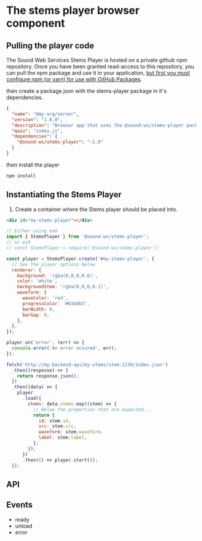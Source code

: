 # The stems player browser component

## Pulling the player code

The Sound Web Services Stems Player is hosted on a private github npm repository. Once you have been granted read-access to this repository, you can pull the npm package and use it in your application, [but first you must configure npm (or yarn) for use with GitHub Packages](https://help.github.com/en/packages/using-github-packages-with-your-projects-ecosystem/configuring-npm-for-use-with-github-packages).

then create a package.json with the stems-player package in it's dependencies.

```json
{
  "name": "@my-org/server",
  "version": "1.0.0",
  "description": "Browser app that uses the @sound-ws/stems-player package",
  "main": "index.js",
  "dependencies": {
    "@sound-ws/stems-player": "~1.0"
  }
}
```

then install the player

```bash
npm install
```

## Instantiating the Stems Player

1. Create a container where the Stems player should be placed into.

```html
<div id="my-stems-player"></div>
```

```js
// Either using es6
import { StemsPlayer } from '@sound-ws/stems-player';
// or es5
// const StemsPlayer = require('@sound-ws/stems-player');

const player = StemsPlayer.create('#my-stems-player', {
  // See the player options below
  renderer: {
    background: 'rgba(0,0,0,0.6)',
    color: 'white',
    backgroundStem: 'rgba(0,0,0,0.1)',
    waveform: {
      waveColor: 'red',
      progressColor: '#63ddb3',
      barWidth: 0,
      barGap: 0,
    },
  },
});

player.on('error', (err) => {
  console.error('An error occured', err);
});

fetch('http://my-backend-api/my-stems/stem-1234/index.json')
  .then((response) => {
    return response.json();
  })
  .then((data) => {
    player
      .load({
        stems: data.stems.map((stem) => {
          // Below the properties that are expected...
          return {
            id: stem.id,
            src: stem.src,
            waveform: stem.waveform,
            label: stem.label,
          };
        }),
      })
      .then(() => player.start());
  });
```

## API

## Events

- ready
- unload
- error
